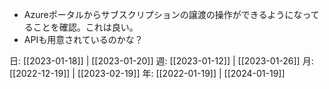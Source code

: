 - Azureポータルからサブスクリプションの譲渡の操作ができるようになってることを確認。これは良い。
- APIも用意されているのかな？

日: [[2023-01-18]] | [[2023-01-20]]
週: [[2023-01-12]] | [[2023-01-26]]
月: [[2022-12-19]] | [[2023-02-19]]
年: [[2022-01-19]] | [[2024-01-19]]